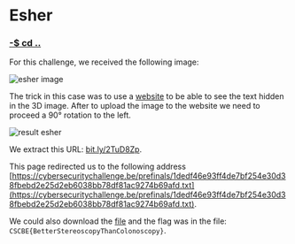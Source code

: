 # Esher

### [-$ cd ..](../)

For this challenge, we received the following image:

![esher image](./assets/esher.png)

The trick in this case was to use a [website](http://magiceye.ecksdee.co.uk) to be able to see the text hidden in the 3D image.
After to upload the image to the website we need to proceed a 90° rotation to the left.

![result esher](./assets/result.png)

We extract this URL: [bit.ly/2TuD8Zp](http://bit.ly/2TuD8Zp).

This page redirected us to the following address [https://cybersecuritychallenge.be/prefinals/1dedf46e93ff4de7bf254e30d38fbebd2e25d2eb6038bb78df81ac9274b69afd.txt](https://cybersecuritychallenge.be/prefinals/1dedf46e93ff4de7bf254e30d38fbebd2e25d2eb6038bb78df81ac9274b69afd.txt).

We could also download the [file](1dedf46e93ff4de7bf254e30d38fbebd2e25d2eb6038bb78df81ac9274b69afd.txt) and the flag was in the file: `CSCBE{BetterStereoscopyThanColonoscopy}`.
